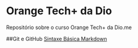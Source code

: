 # Orange Tech+ da Dio
Repositório sobre o curso Orange Tech+ da Dio.me

##Git e GitHub
[Sintaxe Básica Markdown](https://www.markdownguide.org/basic-syntax/)
